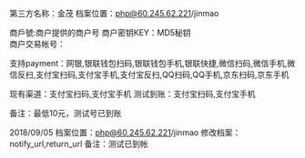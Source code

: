 ﻿第三方名称：金茂
档案位置：php@60.245.62.221/jinmao  
  
商戶號:商户提供的商户号
商户密钥KEY：MD5秘钥  
商户交易帐号：
  
支持payment：网银,银联钱包扫码,银联钱包手机,银联快捷,微信扫码,微信手机,微信反扫,支付宝扫码,支付宝手机,支付宝反扫,QQ扫码,QQ手机,京东扫码,京东手机
  
现有渠道：支付宝扫码,支付宝手机
测试到账：支付宝扫码,支付宝手机
  
备注：最低10元，测试号已到账

2018/09/05
档案位置：php@60.245.62.221/jinmao
修改档案：notify_url,return_url
备注：测试已到帐
